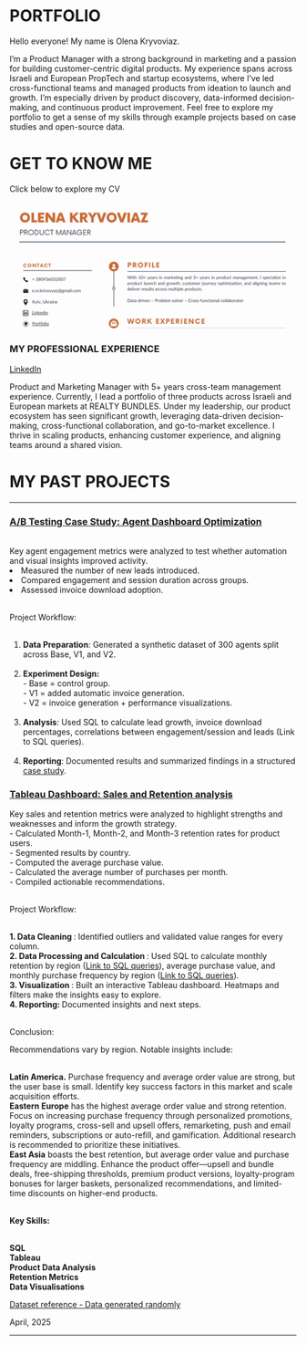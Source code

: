# PORTFOLIO

Hello everyone! My name is Olena Kryvoviaz.

I’m a Product Manager with a strong background in marketing and a passion for building customer-centric digital products. My experience spans across Israeli and European PropTech and startup ecosystems, where I’ve led cross-functional teams and managed products from ideation to launch and growth. I’m especially driven by product discovery, data-informed decision-making, and continuous product improvement. Feel free to explore my portfolio to get a sense of my skills through example projects based on case studies and open-source data.

# GET TO KNOW ME

Click below to explore my CV

<p align="center">
<a href="https://github.com/OlenaKryvoviaz/Portfolio/blob/main/images/Olena%20Kryvoviaz%20Product%20Manager.pdf"><img src="images/CV_header.jpg"></a></p>

### MY PROFESSIONAL EXPERIENCE 
<p align="left">
<a href="https://www.linkedin.com/in/elena-krivovyaz-83660b6a/">LinkedIn</a>
  <p> Product and Marketing Manager with 5+ years cross-team management experience. Currently, I lead a portfolio of three products across Israeli and European markets at REALTY BUNDLES. Under my leadership, our product ecosystem has seen significant growth, leveraging data-driven decision-making, cross-functional collaboration, and go-to-market excellence. I thrive in scaling products, enhancing customer experience, and aligning teams around a shared vision.</p>

# MY PAST PROJECTS
<hr>

### [A/B Testing Case Study: Agent Dashboard Optimization](https://github.com/OlenaKryvoviaz/Portfolio/blob/main/Case%20Studies/AB_test_agents_account.md)
<br> 
Key agent engagement metrics were analyzed to test whether automation and visual insights improved activity.
<br>
<li>Measured the number of new leads introduced.</li>

<li>Compared engagement and session duration across groups.</li>

<li>Assessed invoice download adoption.</li>

<br> Project Workflow: 
<ol type="1">
  <br>
<li><strong>Data Preparation</strong>: Generated a synthetic dataset of 300 agents split across Base, V1, and V2.</li>
 <br>
<li><strong>Experiment Design:</strong>
<br> - Base = control group.
<br> - V1 = added automatic invoice generation.
<br> - V2 = invoice generation + performance visualizations.</li>
 <br>
<li><strong>Analysis</strong>: Used SQL to calculate lead growth, invoice download percentages, correlations between engagement/session and leads (Link to SQL queries).</li>
<br>
<li><strong>Reporting</strong>: Documented results and summarized findings in a structured <a href="https://github.com/OlenaKryvoviaz/Portfolio/blob/main/Case%20Studies/AB_test_agents_account.md">case study</a>.</li>

</ol>

### [Tableau Dashboard: Sales and Retention analysis](https://public.tableau.com/views/OlenaKryvoviazSalesandRetentionAnalysis/SalesandRetentionAnalysis?:language=en-US&:sid=&:redirect=auth&:display_count=n&:origin=viz_share_link)



Key sales and retention metrics were analyzed to highlight strengths and weaknesses and inform the growth strategy. 
<br>- Calculated Month-1, Month-2, and Month-3 retention rates for product users.
<br>- Segmented results by country.
<br>- Computed the average purchase value.
<br>- Calculated the average number of purchases per month.
<br>- Compiled actionable recommendations.
 
<br> Project Workflow: 

<br> <strong> 1. Data Cleaning </strong>: Identified outliers and validated value ranges for every column.
<br> <strong> 2. Data Processing and Calculation </strong>: Used SQL to calculate monthly retention by region ([Link to SQL queries](https://github.com/OlenaKryvoviaz/Portfolio/blob/main/SQL/Retention%20by%20Region.sql)), average purchase value, and monthly purchase frequency by region ([Link to SQL queries](https://github.com/OlenaKryvoviaz/Portfolio/blob/main/SQL/Av_Check_and_Purchases_per_Region.sql)).
<br> <strong> 3. Visualization </strong>: Built an interactive Tableau dashboard. Heatmaps and filters make the insights easy to explore.
<br> <strong> 4. Reporting: </strong> Documented insights and next steps.

<br> Conclusion:

Recommendations vary by region. Notable insights include:

<br> <strong>Latin America.</strong> Purchase frequency and average order value are strong, but the user base is small. Identify key success factors in this market and scale acquisition efforts.
<br> <strong>Eastern Europe</strong> has the highest average order value and strong retention. Focus on increasing purchase frequency through personalized promotions, loyalty programs, cross-sell and upsell offers, remarketing, push and email reminders, subscriptions or auto-refill, and gamification. Additional research is recommended to prioritize these initiatives.
<br> <strong>East Asia</strong> boasts the best retention, but average order value and purchase frequency are middling. Enhance the product offer—upsell and bundle deals, free-shipping thresholds, premium product versions, loyalty-program bonuses for larger baskets, personalized recommendations, and limited-time discounts on higher-end products.

<br> <strong>Key Skills:

<br>SQL
<br>Tableau
<br>Product Data Analysis
<br>Retention Metrics
<br>Data Visualisations</strong>
</p>

[Dataset reference - Data generated randomly](https://docs.google.com/spreadsheets/d/1fg90CA7xKxxh_cIPLK0QFKU7xsfLxNy70F5nYP4d8zQ/edit?gid=0#gid=0)

April, 2025
<hr>

